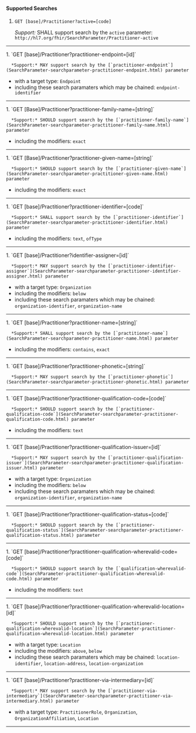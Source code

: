 #### Supported Searches

1. `GET [base]/Practitioner?active=[code]`

      *Support:* SHALL support search by the `active` parameter: `http://hl7.org/fhir/SearchParameter/Practitioner-active`
<hr />
1. `GET [base]/Practitioner?practitioner-endpoint=[id]`

      *Support:* MAY support search by the [`practitioner-endpoint`](SearchParameter-searchparameter-practitioner-endpoint.html) parameter
   - with a target type:  `Endpoint`
   - including these search paramaters which may be chained:  `endpoint-identifier`
<hr />
1. `GET [Base]/Practitioner?practitioner-family-name=[string]`

      *Support:* SHOULD support search by the [`practitioner-family-name`](SearchParameter-searchparameter-practitioner-family-name.html) parameter  
   - including the modifiers:  `exact`
<hr />
1. `GET [Base]/Practitioner?practitioner-given-name=[string]`

      *Support:* SHOULD support search by the [`practitioner-given-name`](SearchParameter-searchparameter-practitioner-given-name.html) parameter  
   - including the modifiers:  `exact`
<hr />
1. `GET [base]/Practitioner?practitioner-identifier=[code]`

      *Support:* SHALL support search by the [`practitioner-identifier`](SearchParameter-searchparameter-practitioner-identifier.html) parameter  
   - including the modifiers:  `text`, `ofType`
<hr />
1. `GET [base]/Practitioner?identifier-assigner=[id]`

      *Support:* MAY support search by the [`practitioner-identifier-assigner`](SearchParameter-searchparameter-practitioner-identifier-assigner.html) parameter
   - with a target type:  `Organization`
   - including the modifiers:  `below`  
   - including these search paramaters which may be chained:  `organization-identifier`, `organization-name`
<hr />
1. `GET [base]/Practitioner?practitioner-name=[string]`

      *Support:* SHALL support search by the [`practitioner-name`](SearchParameter-searchparameter-practitioner-name.html) parameter  
   - including the modifiers:  `contains`, `exact`   
<hr />
1. `GET [base]/Practitioner?practitioner-phonetic=[string]`

      *Support:* MAY support search by the [`practitioner-phonetic`](SearchParameter-searchparameter-practitioner-phonetic.html) parameter
<hr />
1. `GET [base]/Practitioner?practitioner-qualification-code=[code]`

      *Support:* SHOULD support search by the [`practitioner-qualification-code`](SearchParameter-searchparameter-practitioner-qualification-code.html) parameter  
   - including the modifiers:  `text`   
<hr />
1. `GET [base]/Practitioner?practitioner-qualification-issuer=[id]`

      *Support:* MAY support search by the [`practitioner-qualification-issuer`](SearchParameter-searchparameter-practitioner-qualification-issuer.html) parameter
   - with a target type:  `Organization`
   - including the modifiers:  `below`  
   - including these search paramaters which may be chained:  `organization-identifier`, `organization-name`
<hr />
1. `GET [base]/Practitioner?practitioner-qualification-status=[code]`

      *Support:* SHOULD support search by the [`practitioner-qualification-status`](SearchParameter-searchparameter-practitioner-qualification-status.html) parameter     
<hr />
1. `GET [base]/Practitioner?practitioner-qualification-wherevalid-code=[code]`

      *Support:* SHOULD support search by the [`qualification-wherevalid-code`](SearchParameter-practitioner-qualification-wherevalid-code.html) parameter  
   - including the modifiers:  `text`   
<hr />
1. `GET [base]/Practitioner?practitioner-qualification-wherevalid-location=[id]`

      *Support:* SHOULD support search by the [`practitioner-qualification-wherevalid-location`](SearchParameter-practitioner-qualification-wherevalid-location.html) parameter
   - with a target type:  `Location`
   - including the modifiers:  `above`, `below`  
   - including these search paramaters which may be chained:  `location-identifier`, `location-address`, `location-organization`
<hr />
1. `GET [base]/Practitioner?practitioner-via-intermediary=[id]`

      *Support:* MAY support search by the [`practitioner-via-intermediary`](SearchParameter-searchparameter-practitioner-via-intermediary.html) parameter
   - with a target type:  `PractitionerRole`, `Organization`, `OrganizationAffiliation`, `Location`    
<hr />
